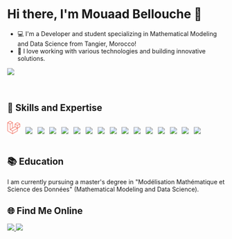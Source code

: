# Hi there, I'm Mouaad Bellouche :wave:

- :computer: I'm a Developer and student specializing in Mathematical Modeling and Data Science from Tangier, Morocco!
- :purple_heart: I love working with various technologies and building innovative solutions.

![](https://komarev.com/ghpvc/?username=mouaadBch)

<br />

## 🚀 Skills and Expertise

<div>
<img height="30" src="https://github.com/devicons/devicon/blob/v2.16.0/icons/laravel/laravel-original.svg" />&nbsp;&nbsp;
<img height="30" src="https://cdn.jsdelivr.net/gh/devicons/devicon/icons/codeigniter/codeigniter-plain.svg" />&nbsp;&nbsp;
<img height="30" src="https://cdn.jsdelivr.net/gh/devicons/devicon/icons/php/php-original.svg" />&nbsp;&nbsp;
<img height="30" src="https://cdn.jsdelivr.net/gh/devicons/devicon/icons/react/react-original.svg" />&nbsp;&nbsp;
<img height="30" src="https://cdn.jsdelivr.net/gh/devicons/devicon/icons/vuejs/vuejs-original.svg" />&nbsp;&nbsp;
<img height="30" src="https://cdn.jsdelivr.net/gh/devicons/devicon/icons/javascript/javascript-original.svg" />&nbsp;&nbsp;
<img height="30" src="https://cdn.jsdelivr.net/gh/devicons/devicon/icons/sass/sass-original.svg" />&nbsp;&nbsp;
<img height="30" src="https://cdn.jsdelivr.net/gh/devicons/devicon/icons/css3/css3-original.svg" />&nbsp;&nbsp;
<img height="30" src="https://cdn.jsdelivr.net/gh/devicons/devicon/icons/html5/html5-original.svg" />&nbsp;&nbsp;
<img height="30" src="https://cdn.jsdelivr.net/gh/devicons/devicon/icons/jquery/jquery-original.svg" />&nbsp;&nbsp;
<img height="30" src="https://cdn.jsdelivr.net/gh/devicons/devicon/icons/python/python-original.svg" />&nbsp;&nbsp;
<img height="30" src="https://cdn.jsdelivr.net/gh/devicons/devicon/icons/jupyter/jupyter-original.svg" />&nbsp;&nbsp;
<img height="30" src="https://cdn.jsdelivr.net/gh/devicons/devicon/icons/mysql/mysql-original-wordmark.svg" />&nbsp;&nbsp;
<img height="30" src="https://cdn.jsdelivr.net/gh/devicons/devicon/icons/git/git-plain.svg" />&nbsp;&nbsp;
<img height="30" src="https://cdn.jsdelivr.net/gh/devicons/devicon/icons/matlab/matlab-original.svg" />&nbsp;&nbsp;
<img height="30" src="https://cdn.jsdelivr.net/gh/devicons/devicon/icons/figma/figma-original.svg" />&nbsp;&nbsp;
</div>

<br />

## 📚 Education

I am currently pursuing a master's degree in "Modélisation Mathématique et Science des Données" (Mathematical Modeling and Data Science).

## 🌐 Find Me Online

<a href="mailto:mouadbellouche@gmail.com">
<img height="25" src="https://img.shields.io/badge/gmail-d14836?style=for-the-badge&logo=gmail&logoColor=white">
</a>
<a href="https://www.linkedin.com/in/mouaadbellouche">
<img height="25" src="https://img.shields.io/badge/LinkedIn-0077B5?style=for-the-badge&logo=linkedin&logoColor=white">
</a>

<br />
